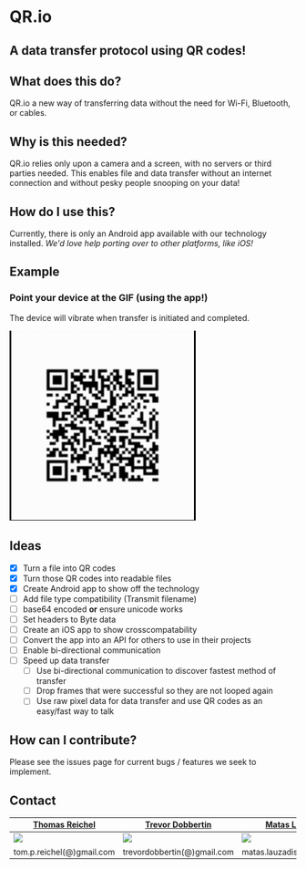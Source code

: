 # QR.io
## A data transfer protocol using QR codes!

## What does this do?

QR.io a new way of transferring data without the need for Wi-Fi, Bluetooth, or cables.

## Why is this needed?

QR.io relies only upon a camera and a screen, with no servers or third parties needed.
This enables file and data transfer without an internet connection and without pesky people snooping on your data!

## How do I use this?

Currently, there is only an Android app available with our technology installed.
*We'd love help porting over to other platforms, like iOS!*

## Example
### Point your device at the GIF (using the app!)
The device will vibrate when transfer is initiated and completed.

![](docs/GitHubExample.gif)

## Ideas

- [x] Turn a file into QR codes
- [x] Turn those QR codes into readable files
- [x] Create Android app to show off the technology
- [ ] Add file type compatibility (Transmit filename) 
- [ ] base64 encoded **or** ensure unicode works
- [ ] Set headers to Byte data
- [ ] Create an iOS app to show crosscompatability
- [ ] Convert the app into an API for others to use in their projects
- [ ] Enable bi-directional communication
- [ ] Speed up data transfer
  - [ ] Use bi-directional communication to discover fastest method of transfer
  - [ ] Drop frames that were successful so they are not looped again
  - [ ] Use raw pixel data for data transfer and use QR codes as an easy/fast way to talk

## How can I contribute?
Please see the issues page for current bugs / features we seek to implement. 

## Contact
| [Thomas Reichel](https://www.linkedin.com/in/thomas-reichel-6107b5168/)  | [Trevor Dobbertin](https://www.linkedin.com/in/trevor-dobbertin/)  | [Matas Lauzadis](https://www.linkedin.com/in/matas-lauzadis/) | [Dimitar Pendurkov](https://www.linkedin.com/in/dimitarpendurkov/)
| ------------- | ------------- | ------------- | ------------- 
| ![](https://avatars3.githubusercontent.com/u/43631024?s=400)  | ![](https://avatars0.githubusercontent.com/u/16619882?s=400) | ![](https://avatars0.githubusercontent.com/u/30608308?s=400) | ![](https://avatars3.githubusercontent.com/u/47958079?s=400)
| tom.p.reichel(@)gmail.com  | trevordobbertin(@)gmail.com  | matas.lauzadis(@)gmail.com	| dimitarpendurkov(@)gmail.com
